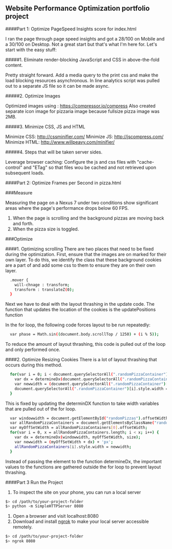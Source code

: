 ## Website Performance Optimization portfolio project

####Part 1: Optimize PageSpeed Insights score for index.html

I ran the page through page speed insights and got a 28/100 on Mobile and a 30/100 on Desktop. Not a great start but that's what I'm here for. Let's start with the easy stuff:

#####1. Eliminate render-blocking JavaScript and CSS in above-the-fold content.

Pretty straight forward. Add a media query to the print css and make the load blocking resources asynchronous. In line analytics script was pulled out to a separate JS file so it can be made async. 

#####2. Optimize Images

Optimized images using : https://compressor.io/compress
Also created separate icon image for pizzaria image because fullsize pizza image was 2MB.

#####3. Minimize CSS, JS and HTML

Minimize CSS: http://cssminifier.com/
Minimize JS: http://jscompress.com/
Minimize HTML: http://www.willpeavy.com/minifier/

#####4. Steps that will be taken server sides.

Leverage browser caching: Configure the js and css files with "cache-control" and "ETag" so that files wou be cached and not retrieved upon subsequent loads. 

####Part 2: Optimize Frames per Second in pizza.html

###Measure

Measuring the page on a Nexus 7 under two conditions show significant areas where the page's performance drops below 60 FPS. 
1. When the page is scrolling and the background pizzas are moving back and forth.
2. When the pizza size is toggled.

###Optimize

####1. Optimizing scrolling
There are two places that need to be fixed during the optimization. First, ensure that the images are on marked for their own layer. To do this, we identify the class that these background cookies are a part of and add some css to them to ensure they are on their own layer.

```bash
  .mover {
    will-chnage : transform;
    transform : translateZ(0);
  }
```

Next we have to deal with the layout thrashing in the update code. The function that updates the location of the cookies is the updatePositions function

In the for loop, the following code forces layout to be run repeatedly:
```bash
  var phase = Math.sin((document.body.scrollTop / 1250) + (i % 5));
```
To reduce the amount of layout thrashing, this code is pulled out of the loop and only performed once. 

####2. Optimize Resizing Cookies
There is a lot of layout thrashing that occurs during this method. 

```bash
  for(var i = 0; i < document.querySelectorAll(".randomPizzaContainer").length; i++) {
    var dx = determineDx(document.querySelectorAll(".randomPizzaContainer")[i], size);
    var newwidth = (document.querySelectorAll(".randomPizzaContainer")[i].offsetWidth + dx) + 'px';
    document.querySelectorAll(".randomPizzaContainer")[i].style.width = newwidth; 
  }
```
This is fixed by updating the determinDX function to take width variables that are pulled out of the for loop. 

```bash
  var windowwidth = document.getElementById("randomPizzas").offsetWidth;
  var allRandomPizzaContainers = document.getElementsByClassName("randomPizzaContainer");
  var myOffSetWidth = allRandomPizzaContainers[0].offsetWidth;
  for(var i = 0, x = allRandomPizzaContainers.length; i < x; i++) {
    var dx = determineDx(windowwidth, myOffSetWidth, size);
    var newwidth = (myOffSetWidth + dx) + 'px';
    allRandomPizzaContainers[i].style.width = newwidth;
  }
```

Instead of passing the element to the function determineDx, the important values to the functions are gathered outside the for loop to prevent layout thrashing.  

####Part 3 Run the Project

1. To inspect the site on your phone, you can run a local server

  ```bash
  $> cd /path/to/your-project-folder
  $> python -m SimpleHTTPServer 8080
  ```

1. Open a browser and visit localhost:8080
1. Download and install [ngrok](https://ngrok.com/) to make your local server accessible remotely.

  ``` bash
  $> cd /path/to/your-project-folder
  $> ngrok 8080
  ```

